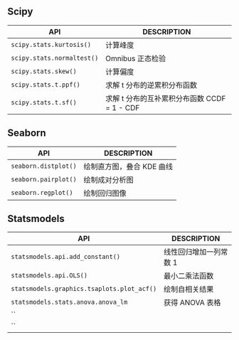 ## Scipy

| API                        | DESCRIPTION                                  |
| -------------------------- | -------------------------------------------- |
| `scipy.stats.kurtosis()`   | 计算峰度                                     |
| `scipy.stats.normaltest()` | Omnibus 正态检验                             |
| `scipy.stats.skew()`       | 计算偏度                                     |
| `scipy.stats.t.ppf()`      | 求解 t 分布的逆累积分布函数                  |
| `scipy.stats.t.sf()`       | 求解 t 分布的互补累积分布函数 CCDF = 1 - CDF |

## Seaborn

| API                  | DESCRIPTION               |
| -------------------- | ------------------------- |
| `seaborn.distplot()` | 绘制直方图，叠合 KDE 曲线 |
| `seaborn.pairplot()` | 绘制成对分析图            |
| `seaborn.regplot()`  | 绘制回归图像              |

## Statsmodels

| API                                        | DESCRIPTION            |
| ------------------------------------------ | ---------------------- |
| `statsmodels.api.add_constant()`           | 线性回归增加一列常数 1 |
| `statsmodels.api.OLS()`                    | 最小二乘法函数         |
| `statsmodels.graphics.tsaplots.plot_acf()` | 绘制自相关结果         |
| `statsmodels.stats.anova.anova_lm`         | 获得 ANOVA 表格        |
| ``                                         |                        |
| ``                                         |                        |
